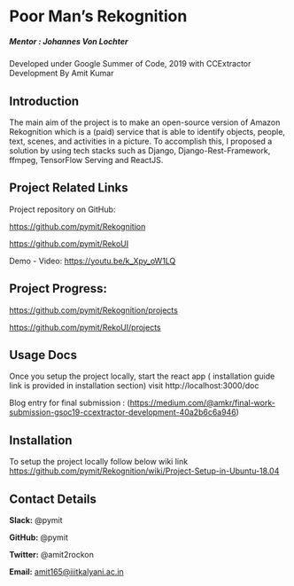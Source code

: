 
# Poor Man’s Rekognition

#####  Mentor : Johannes Von Lochter


Developed under Google Summer of Code, 2019 with CCExtractor Development By Amit Kumar

## Introduction

The main aim of the project is to make an open-source version of Amazon Rekognition which is a (paid) service that is able to identify objects, people, text, scenes, and activities in a picture. To accomplish this, I proposed a solution by using tech stacks such as Django, Django-Rest-Framework, ffmpeg, TensorFlow Serving and ReactJS. 

## Project Related Links

Project repository on GitHub:

https://github.com/pymit/Rekognition

https://github.com/pymit/RekoUI

Demo - Video: https://youtu.be/k_Xpy_oW1LQ

## Project Progress:

https://github.com/pymit/Rekognition/projects

https://github.com/pymit/RekoUI/projects

## Usage Docs

Once you setup the project locally, start the react app ( installation guide link is  provided in installation section)
visit http://localhost:3000/doc

Blog entry for final submission : (https://medium.com/@amkr/final-work-submission-gsoc19-ccextractor-development-40a2b6c6a946)

## Installation

To setup the project locally follow below wiki link
https://github.com/pymit/Rekognition/wiki/Project-Setup-in-Ubuntu-18.04

## Contact Details

**Slack:** @pymit

**GitHub:** @pymit

**Twitter:** @amit2rockon

**Email:** amit165@iiitkalyani.ac.in



